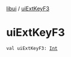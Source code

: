 [libui](index.md) / [uiExtKeyF3](./ui-ext-key-f3.md)

# uiExtKeyF3

`val uiExtKeyF3: `[`Int`](https://kotlinlang.org/api/latest/jvm/stdlib/kotlin/-int/index.html)